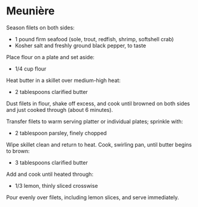 Meunière
========

Season filets on both sides:

- 1 pound firm seafood (sole, trout, redfish, shrimp, softshell crab)
- Kosher salt and freshly ground black pepper, to taste

Place flour on a plate and set aside:

- 1/4 cup flour

Heat butter in a skillet over medium-high heat:

- 2 tablespoons clarified butter

Dust filets in flour, shake off excess, and cook until browned on both sides and just cooked through (about 6 minutes).

Transfer filets to warm serving platter or individual plates; sprinkle with:

- 2 tablespoon parsley, finely chopped

Wipe skillet clean and return to heat. Cook, swirling pan, until butter begins to brown:

- 3 tablespoons clarified butter

Add and cook until heated through:

- 1/3 lemon, thinly sliced crosswise

Pour evenly over filets, including lemon slices, and serve immediately.
